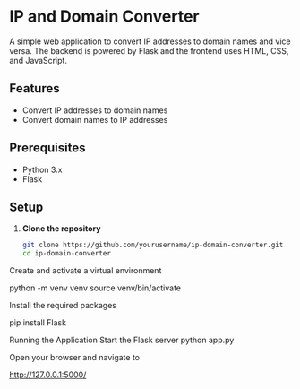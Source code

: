 # IP and Domain Converter

A simple web application to convert IP addresses to domain names and vice versa. The backend is powered by Flask and the frontend uses HTML, CSS, and JavaScript.

## Features

- Convert IP addresses to domain names
- Convert domain names to IP addresses

## Prerequisites

- Python 3.x
- Flask

## Setup

1. **Clone the repository**

   ```sh
   git clone https://github.com/yourusername/ip-domain-converter.git
   cd ip-domain-converter
Create and activate a virtual environment

python -m venv venv
source venv/bin/activate

Install the required packages

pip install Flask

Running the Application
Start the Flask server
python app.py

Open your browser and navigate to

http://127.0.0.1:5000/
